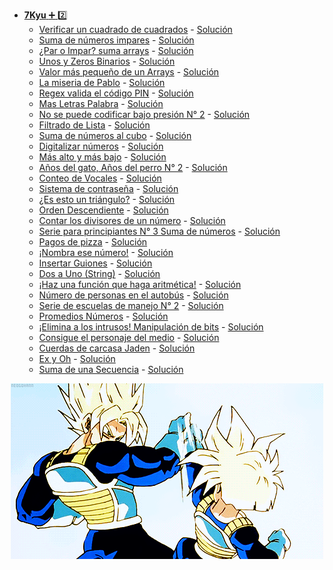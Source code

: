 + <a href="https://github.com/Roman31X/Ejercicios_CODEWARS-JAVA/tree/main/src/main/java/com/Ejercicio/ReadmeKyu/Kyu7">__7Kyu__ :heavy_plus_sign: :two:</a>
    - <a href="https://www.codewars.com/kata/54c27a33fb7da0db0100040e/train/java">Verificar un cuadrado de cuadrados</a> - <a href="https://github.com/Roman31X/Ejercicios_CODEWARS-JAVA/tree/main/src/main/java/com/Ejercicio/Kyu7/CuadradoPerfecto">Solución</a>
    - <a href="https://www.codewars.com/kata/55fd2d567d94ac3bc9000064/train/java">Suma de números impares</a> - <a href="https://github.com/Roman31X/Ejercicios_CODEWARS-JAVA/tree/main/src/main/java/com/Ejercicio/Kyu7/SumaNumeroImpares">Solución</a>
    - <a href="https://www.codewars.com/kata/5949481f86420f59480000e7/train/java">¿Par o Impar? suma arrays</a> - <a href="https://github.com/Roman31X/Ejercicios_CODEWARS-JAVA/tree/main/src/main/java/com/Ejercicio/Kyu7/Par_o_Impar">Solución</a>
    - <a href="https://www.codewars.com/kata/578553c3a1b8d5c40300037c/train/java">Unos y Zeros Binarios</a> - <a href="https://github.com/Roman31X/Ejercicios_CODEWARS-JAVA/tree/main/src/main/java/com/Ejercicio/Kyu7/UnosyCeros">Solución</a>
    - <a href="https://www.codewars.com/kata/544a54fd18b8e06d240005c0/train/java">Valor más pequeño de un Arrays</a> - <a href="https://github.com/Roman31X/Ejercicios_CODEWARS-JAVA/tree/main/src/main/java/com/Ejercicio/Kyu7/ValorMasPeque%C3%B1oArrays">Solución</a>
    - <a href="https://www.codewars.com/kata/57ee31c5e77282c24d000024/train/java">La miseria de Pablo</a> - <a href="https://github.com/Roman31X/Ejercicios_CODEWARS-JAVA/tree/main/src/main/java/com/Ejercicio/Kyu7/LaMiseriaDePablo">Solución</a>
    - <a href="https://www.codewars.com/kata/55f8a9c06c018a0d6e000132/train/java">Regex valida el código PIN</a> - <a href="https://github.com/Roman31X/Ejercicios_CODEWARS-JAVA/tree/main/src/main/java/com/Ejercicio/Kyu7/RegexValidadcionCodigoPIN">Solución</a>
    - <a href="https://www.codewars.com/kata/5667e8f4e3f572a8f2000039/train/java">Mas Letras Palabra</a> - <a href="https://github.com/Roman31X/Ejercicios_CODEWARS-JAVA/tree/main/src/main/java/com/Ejercicio/Kyu7/MasLetras">Solución</a>
    - <a href="https://www.codewars.com/kata/5546ea9bddfc5c0c38000026/train/java">No se puede codificar bajo presión N° 2</a> - <a href="https://github.com/Roman31X/Ejercicios_CODEWARS-JAVA/tree/main/src/main/java/com/Ejercicio/Kyu7/CodifcarBajoPresionN2">Solución</a>
    - <a href="https://www.codewars.com/kata/53dbd5315a3c69eed20002dd/train/java">Filtrado de Lista</a> - <a href="https://github.com/Roman31X/Ejercicios_CODEWARS-JAVA/tree/main/src/main/java/com/Ejercicio/Kyu7/FiltrarLista">Solución</a>
    - <a href="https://www.codewars.com/kata/59a8570b570190d313000037/train/java">Suma de números al cubo</a> - <a href="https://github.com/Roman31X/Ejercicios_CODEWARS-JAVA/tree/main/src/main/java/com/Ejercicio/Kyu7/SumaCubos">Solución</a>
    - <a href="https://www.codewars.com/kata/5417423f9e2e6c2f040002ae/train/java">Digitalizar números</a> - <a href="https://github.com/Roman31X/Ejercicios_CODEWARS-JAVA/tree/main/src/main/java/com/Ejercicio/Kyu7/Digitalizar">Solución</a>
    - <a href="https://www.codewars.com/kata/554b4ac871d6813a03000035/train/java">Más alto y más bajo</a> - <a href="https://github.com/Roman31X/Ejercicios_CODEWARS-JAVA/tree/main/src/main/java/com/Ejercicio/Kyu7/MenorMayorStringNumeros">Solución</a>
    - <a href="https://www.codewars.com/kata/5a6d3bd238f80014a2000187/train/java">Años del gato, Años del perro N° 2</a> - <a href="https://github.com/Roman31X/Ejercicios_CODEWARS-JAVA/tree/main/src/main/java/com/Ejercicio/Kyu7/CalcularaniosPerrosGatos">Solución</a>
    - <a href="https://www.codewars.com/kata/54ff3102c1bad923760001f3/train/java">Conteo de Vocales</a> - <a href="https://github.com/Roman31X/Ejercicios_CODEWARS-JAVA/tree/main/src/main/java/com/Ejercicio/Kyu7/ConteoVocales">Solución</a>
    - <a href="https://www.codewars.com/kata/57a23e3753ba332b8e0008da/train/java">Sistema de contraseña</a> - <a href="https://github.com/Roman31X/Ejercicios_CODEWARS-JAVA/tree/main/src/main/java/com/Ejercicio/Kyu7/SistemaContrase%C3%B1a">Solución</a>
    - <a href="https://www.codewars.com/kata/56606694ec01347ce800001b/train/java">¿Es esto un triángulo?</a> - <a href="https://github.com/Roman31X/Ejercicios_CODEWARS-JAVA/tree/main/src/main/java/com/Ejercicio/Kyu7/EstoEsUnTriangulo">Solución</a>
    - <a href="https://www.codewars.com/kata/5467e4d82edf8bbf40000155/train/java">Orden Descendiente</a> - <a href="https://github.com/Roman31X/Ejercicios_CODEWARS-JAVA/tree/main/src/main/java/com/Ejercicio/Kyu7/OrdenDescendiente">Solución</a>
    - <a href="https://www.codewars.com/kata/542c0f198e077084c0000c2e/train/java">Contar los divisores de un número</a> - <a href="https://github.com/Roman31X/Ejercicios_CODEWARS-JAVA/tree/main/src/main/java/com/Ejercicio/Kyu7/ContadorDivisoresNumero">Solución</a>
    - <a href="https://www.codewars.com/kata/55f2b110f61eb01779000053/train/java">Serie para principiantes N° 3 Suma de números</a> - <a href="https://github.com/Roman31X/Ejercicios_CODEWARS-JAVA/tree/main/src/main/java/com/Ejercicio/Kyu7/SeriePrincipiantesSumaNumeros">Solución</a>
    - <a href="https://www.codewars.com/kata/5b043e3886d0752685000009/train/java">Pagos de pizza</a> - <a href="https://github.com/Roman31X/Ejercicios_CODEWARS-JAVA/tree/main/src/main/java/com/Ejercicio/Kyu7/PagosPizza">Solución</a>
    - <a href="https://www.codewars.com/kata/579ba41ce298a73aaa000255/train/java">¡Nombra ese número!</a> - <a href="https://github.com/Roman31X/Ejercicios_CODEWARS-JAVA/tree/main/src/main/java/com/Ejercicio/Kyu7/NombraEseNumero">Solución</a>
    - <a href="https://www.codewars.com/kata/55960bbb182094bc4800007b/train/java">Insertar Guiones</a> - <a href="https://github.com/Roman31X/Ejercicios_CODEWARS-JAVA/tree/main/src/main/java/com/Ejercicio/Kyu7/InsertaGuiones">Solución</a>
    - <a href="https://www.codewars.com/kata/5656b6906de340bd1b0000ac/train/java">Dos a Uno (String)</a> - <a href="https://github.com/Roman31X/Ejercicios_CODEWARS-JAVA/tree/main/src/main/java/com/Ejercicio/Kyu7/DosCadenaAUno">Solución</a>
    - <a href="https://www.codewars.com/kata/583f158ea20cfcbeb400000a/train/java">¡Haz una función que haga aritmética!</a> - <a href="https://github.com/Roman31X/Ejercicios_CODEWARS-JAVA/tree/main/src/main/java/com/Ejercicio/Kyu7/FuncionAritmetica">Solución</a>
    - <a href="https://www.codewars.com/kata/5648b12ce68d9daa6b000099/train/java">Número de personas en el autobús</a> - <a href="https://github.com/Roman31X/Ejercicios_CODEWARS-JAVA/tree/main/src/main/java/com/Ejercicio/Kyu7/NumerosPersonasAutobus">Solución</a>
    - <a href="https://www.codewars.com/kata/589b1c15081bcbfe6700017a/train/java">Serie de escuelas de manejo N° 2</a> - <a href="https://github.com/Roman31X/Ejercicios_CODEWARS-JAVA/tree/main/src/main/java/com/Ejercicio/Kyu7/EscuelaDeManejo">Solución</a>
    - <a href="https://www.codewars.com/kata/57d2807295497e652b000139/train/java">Promedios Números</a> - <a href="https://github.com/Roman31X/Ejercicios_CODEWARS-JAVA/tree/main/src/main/java/com/Ejercicio/Kyu7/PromedioDeNumeros">Solución</a>
    - <a href="https://www.codewars.com/kata/5a0d38c9697598b67a000041/train/java">¡Elimina a los intrusos! Manipulación de bits</a> - <a href="https://github.com/Roman31X/Ejercicios_CODEWARS-JAVA/tree/main/src/main/java/com/Ejercicio/Kyu7/EliminaIntrusosBits">Solución</a>
    - <a href="https://www.codewars.com/kata/56747fd5cb988479af000028/train/java">Consigue el personaje del medio</a> - <a href="https://github.com/Roman31X/Ejercicios_CODEWARS-JAVA/tree/main/src/main/java/com/Ejercicio/Kyu7/ConsiguePersonajeMedio">Solución</a>
    - <a href="https://www.codewars.com/kata/5390bac347d09b7da40006f6/train/java">Cuerdas de carcasa Jaden</a> - <a href="https://github.com/Roman31X/Ejercicios_CODEWARS-JAVA/tree/main/src/main/java/com/Ejercicio/Kyu7/CuerdasCarcasaJaden">Solución</a>
    - <a href="https://www.codewars.com/kata/55908aad6620c066bc00002a/train/java">Ex y Oh</a> - <a href="https://github.com/Roman31X/Ejercicios_CODEWARS-JAVA/tree/main/src/main/java/com/Ejercicio/Kyu7/TuExyOh">Solución</a>
    - <a href="https://www.codewars.com/kata/586f6741c66d18c22800010a/train/java">Suma de una Secuencia</a> - <a href="https://github.com/Roman31X/Ejercicios_CODEWARS-JAVA/tree/main/src/main/java/com/Ejercicio/Kyu7/SumaDeUnaSecuencia">Solución</a>

<div align="center">
    <img src="https://github.com/Roman31X/Ejercicios_CODEWARS-JAVA/blob/main/src/main/resources/Readme_Imagenes/Kyu7.gif"/>
</div>      